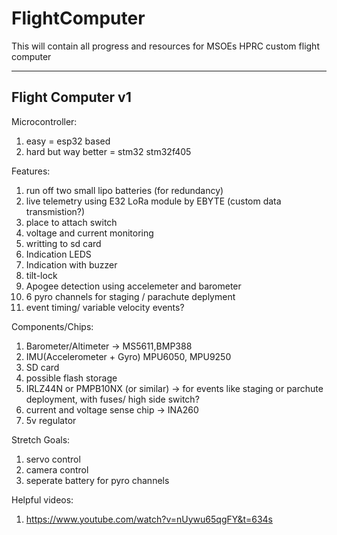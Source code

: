 # FlightComputer
This will contain all progress and resources for MSOEs HPRC custom flight computer

--------------------
Flight Computer v1
--------------------
Microcontroller:
1. easy = esp32 based
2. hard but way better = stm32 stm32f405

Features:
1. run off two small lipo batteries (for redundancy)
2. live telemetry using E32 LoRa module by EBYTE (custom data transmistion?)
3. place to attach switch
4. voltage and current monitoring
5. writting to sd card
6. Indication LEDS
7. Indication with buzzer
8. tilt-lock
9. Apogee detection using accelemeter and barometer
10. 6 pyro channels for staging / parachute deplyment
11. event timing/ variable velocity events?

Components/Chips:
1. Barometer/Altimeter -> MS5611,BMP388
2.  IMU(Accelerometer + Gyro) MPU6050, MPU9250
3. SD card
4. possible flash storage
5. IRLZ44N or PMPB10NX (or similar) -> for events like staging or parchute deployment, with fuses/ high side switch?
6. current and voltage sense chip -> INA260
7. 5v regulator

Stretch Goals:
1. servo control
2. camera control
3. seperate battery for pyro channels

Helpful videos:
1. https://www.youtube.com/watch?v=nUywu65qgFY&t=634s

